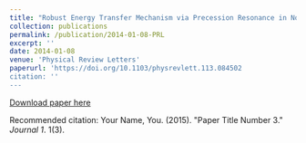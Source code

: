 ```yaml
---
title: "Robust Energy Transfer Mechanism via Precession Resonance in Nonlinear Turbulent Wave Systems"
collection: publications
permalink: /publication/2014-01-08-PRL
excerpt: ''
date: 2014-01-08
venue: 'Physical Review Letters'
paperurl: 'https://doi.org/10.1103/physrevlett.113.084502
citation: ''
---
```


[Download paper here]()

Recommended citation: Your Name, You. (2015). "Paper Title Number 3." <i>Journal 1</i>. 1(3).
